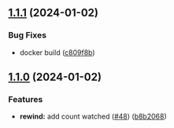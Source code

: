 ## [1.1.1](https://github.com/RaunoT/plex-rewind/compare/v1.1.0...v1.1.1) (2024-01-02)

### Bug Fixes

- docker build ([c809f8b](https://github.com/RaunoT/plex-rewind/commit/c809f8b40ecf74c0666f299d029e2b0e49c123b7))

## [1.1.0](https://github.com/RaunoT/plex-rewind/compare/v1.0.4...v1.1.0) (2024-01-02)

### Features

- **rewind:** add count watched ([#48](https://github.com/RaunoT/plex-rewind/issues/48)) ([b8b2068](https://github.com/RaunoT/plex-rewind/commit/b8b2068c8557856e573e77b585fcd649788955f0))
